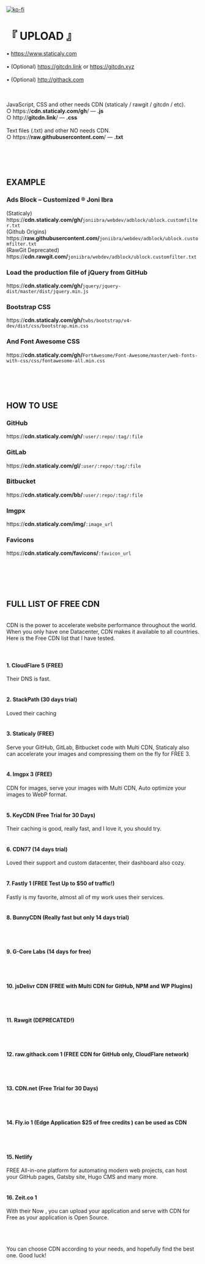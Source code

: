 [![ko-fi](https://www.ko-fi.com/img/githubbutton_sm.svg)](https://ko-fi.com/H2H3TS84)


# 『 UPLOAD 』

•  https://www.staticaly.com
<br /><br />•  (Optional) https://gitcdn.link or https://gitcdn.xyz
<br /><br />•  (Optional) http://githack.com
<br /><br /><br />

JavaScript, CSS and other needs CDN (staticaly / rawgit / gitcdn / etc).
<br />
○  https://<b>cdn.staticaly.com/gh</b>/  ––  <b>.js</b>
<br />
○  http://<b>gitcdn.link</b>/  ––  <b>.css</b>
<br /><br />
Text files (.txt) and other NO needs CDN.
<br />
○  https://<b>raw.githubusercontent.com</b>/  ––  <b>.txt</b>
<br /><br /><br /><br /><br />


## EXAMPLE

### Ads Block – Customized ® Joni Ibra
(Staticaly) https://<b>cdn.staticaly.com/gh/</b><code>joniibra/webdev/adblock/ublock.customfilter.txt</code>
<br />(Github Origins) https://<b>raw.githubusercontent.com/</b><code>joniibra/webdev/adblock/ublock.customfilter.txt</code>
<br />(RawGit Deprecated) https://<b>cdn.rawgit.com/</b><code>joniibra/webdev/adblock/ublock.customfilter.txt</code>
<br />
### Load the production file of jQuery from GitHub
https://<b>cdn.staticaly.com/gh/</b><code>jquery/jquery-dist/master/dist/jquery.min.js</code>
<br />
### Bootstrap CSS
https://<b>cdn.staticaly.com/gh/</b><code>twbs/bootstrap/v4-dev/dist/css/bootstrap.min.css</code>
<br />
### And Font Awesome CSS
https://<b>cdn.staticaly.com/gh/</b><code>FortAwesome/Font-Awesome/master/web-fonts-with-css/css/fontawesome-all.min.css</code>
<br /><br /><br /><br /><br />


## HOW TO USE

### GitHub
https://<b>cdn.staticaly.com/gh/</b><code>:user/:repo/:tag/:file</code>
<br />
### GitLab
https://<b>cdn.staticaly.com/gl/</b><code>:user/:repo/:tag/:file</code>
<br />
### Bitbucket
https://<b>cdn.staticaly.com/bb/</b><code>:user/:repo/:tag/:file</code>
<br />
### Imgpx
https://<b>cdn.staticaly.com/img/</b><code>:image_url</code>
<br />
### Favicons
https://<b>cdn.staticaly.com/favicons/</b><code>:favicon_url</code>
<br /><br /><br />



<br /><br />
## FULL LIST OF FREE CDN
<br />
CDN is the power to accelerate website performance throughout the world. When you only have one Datacenter, CDN makes it available to all countries. Here is the Free CDN list that I have tested.
<br /><br /><br />

#### 1. CloudFlare 5 (FREE)
Their DNS is fast.
<br /><br />

#### 2. StackPath (30 days trial)
Loved their caching
<br /><br />

#### 3. Staticaly (FREE)
Serve your GitHub, GitLab, Bitbucket code with Multi CDN, Staticaly also can accelerate your images and compressing them on the fly for FREE 3.
<br /><br />

#### 4. Imgpx 3 (FREE)
CDN for images, serve your images with Multi CDN, Auto optimize your images to WebP format.
<br /><br />

#### 5. KeyCDN (Free Trial for 30 Days)
Their caching is good, really fast, and I love it, you should try.
<br /><br />

#### 6. CDN77 (14 days trial)
Loved their support and custom datacenter, their dashboard also cozy.
<br /><br />

#### 7. Fastly 1 (FREE Test Up to $50 of traffic!)
Fastly is my favorite, almost all of my work uses their services.
<br /><br />

#### 8. BunnyCDN (Really fast but only 14 days trial)
<br /><br />

#### 9. G-Core Labs (14 days for free)
<br /><br />

#### 10. jsDelivr CDN (FREE with Multi CDN for GitHub, NPM and WP Plugins)
<br /><br />

#### 11. Rawgit (DEPRECATED!)
<br /><br />

#### 12. raw.githack.com 1 (FREE CDN for GitHub only, CloudFlare network)
<br /><br />

#### 13. CDN.net (Free Trial for 30 Days)
<br /><br />

#### 14. Fly.io 1 (Edge Application $25 of free credits ) can be used as CDN
<br /><br />

#### 15. Netlify
FREE All-in-one platform for automating modern web projects, can host your GitHub pages, Gatsby site, Hugo CMS and many more.
<br /><br />

#### 16. Zeit.co 1
With their Now , you can upload your application and serve with CDN for Free as your application is Open Source.
<br /><br /><br /><br />

You can choose CDN according to your needs, and hopefully find the best one.
Good luck!
